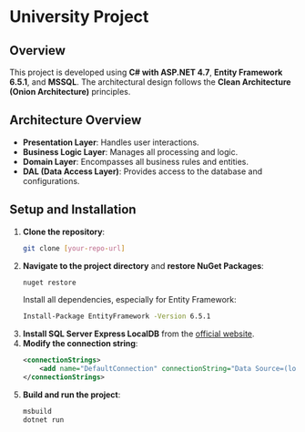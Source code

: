 # University Project

## Overview
This project is developed using **C# with ASP.NET 4.7**, **Entity Framework 6.5.1**, and **MSSQL**. The architectural design follows the **Clean Architecture (Onion Architecture)** principles.

## Architecture Overview
- **Presentation Layer**: Handles user interactions.
- **Business Logic Layer**: Manages all processing and logic.
- **Domain Layer**: Encompasses all business rules and entities.
- **DAL (Data Access Layer)**: Provides access to the database and configurations.

## Setup and Installation
1. **Clone the repository**:
    ```sh
    git clone [your-repo-url]
    ```
2. **Navigate to the project directory** and **restore NuGet Packages**:
    ```sh
    nuget restore
    ```
    Install all dependencies, especially for Entity Framework:
    ```sh
    Install-Package EntityFramework -Version 6.5.1
    ```
3. **Install SQL Server Express LocalDB** from the [official website](https://docs.microsoft.com/en-us/sql/database-engine/configure-windows/sql-server-express-localdb).
4. **Modify the connection string**:
    ```xml
    <connectionStrings>
        <add name="DefaultConnection" connectionString="Data Source=(localdb)\MSSQLLocalDB;AttachDbFilename=|DataDirectory|\YourDatabaseFile.mdf;Integrated Security=True;Connect Timeout=30"/>
    </connectionStrings>
    ```
5. **Build and run the project**:
    ```sh
    msbuild
    dotnet run
    ```

